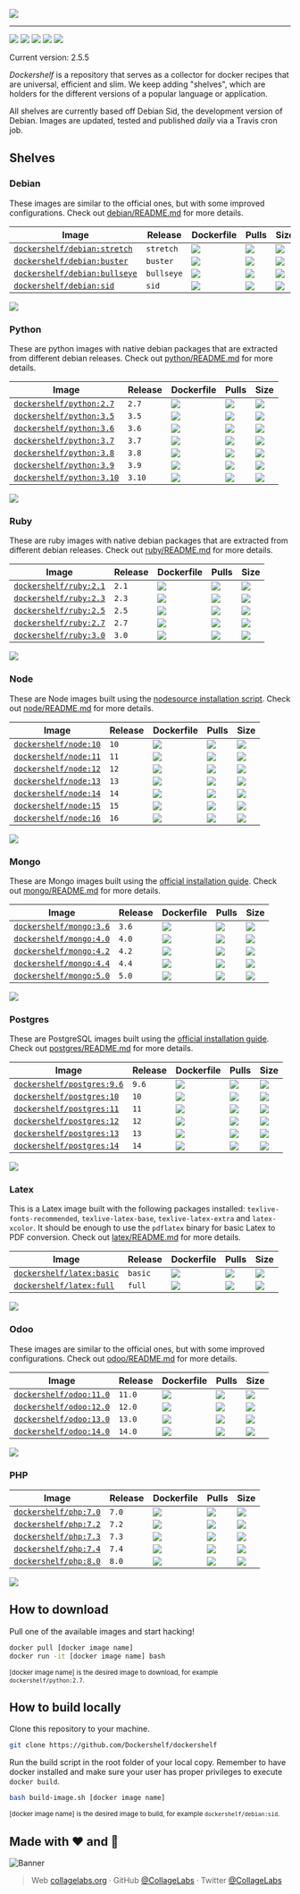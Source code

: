 ![](https://rawcdn.githack.com/Dockershelf/dockershelf/91d2963fe6771cf92350fd81b27572370381b074/images/banner.svg)

---

[![](https://img.shields.io/github/release/Dockershelf/dockershelf.svg)](https://github.com/Dockershelf/dockershelf/releases) [![](https://img.shields.io/travis/Dockershelf/dockershelf.svg)](https://travis-ci.org/Dockershelf/dockershelf) [![](https://img.shields.io/github/issues-raw/Dockershelf/dockershelf/in%20progress.svg?label=in%20progress)](https://github.com/Dockershelf/dockershelf/issues?q=is%3Aissue+is%3Aopen+label%3A%22in+progress%22) [![](https://badges.gitter.im/Dockershelf/dockershelf.svg)](https://gitter.im/Dockershelf/dockershelf) [![](https://cla-assistant.io/readme/badge/Dockershelf/dockershelf)](https://cla-assistant.io/Dockershelf/dockershelf)

Current version: 2.5.5

*Dockershelf* is a repository that serves as a collector for docker recipes that are universal, efficient and slim. We keep adding "shelves", which are holders for the different versions of a popular language or application.

All shelves are currently based off Debian Sid, the development version of Debian. Images are updated, tested and published *daily* via a Travis cron job.

## Shelves

### Debian

These images are similar to the official ones, but with some improved configurations. Check out [debian/README.md](https://github.com/Dockershelf/dockershelf/blob/master/debian/README.md) for more details.

|Image  |Release  |Dockerfile  |Pulls   |Size  |
|-------|---------|------------|--------|------|
|[`dockershelf/debian:stretch`](https://hub.docker.com/r/dockershelf/debian)|`stretch`|[![](https://img.shields.io/badge/-debian%2Fstretch%2FDockerfile-blue.svg?colorA=22313f&colorB=4a637b&cacheSeconds=900&logo=docker)](https://github.com/Dockershelf/dockershelf/blob/master/debian/stretch/Dockerfile)|[![](https://img.shields.io/docker/pulls/dockershelf/debian?colorA=22313f&colorB=4a637b&cacheSeconds=900)](https://hub.docker.com/r/dockershelf/debian)|[![](https://img.shields.io/docker/image-size/dockershelf/debian/stretch.svg?colorA=22313f&colorB=4a637b&cacheSeconds=900)](https://hub.docker.com/r/dockershelf/debian)|
|[`dockershelf/debian:buster`](https://hub.docker.com/r/dockershelf/debian)|`buster`|[![](https://img.shields.io/badge/-debian%2Fbuster%2FDockerfile-blue.svg?colorA=22313f&colorB=4a637b&cacheSeconds=900&logo=docker)](https://github.com/Dockershelf/dockershelf/blob/master/debian/buster/Dockerfile)|[![](https://img.shields.io/docker/pulls/dockershelf/debian?colorA=22313f&colorB=4a637b&cacheSeconds=900)](https://hub.docker.com/r/dockershelf/debian)|[![](https://img.shields.io/docker/image-size/dockershelf/debian/buster.svg?colorA=22313f&colorB=4a637b&cacheSeconds=900)](https://hub.docker.com/r/dockershelf/debian)|
|[`dockershelf/debian:bullseye`](https://hub.docker.com/r/dockershelf/debian)|`bullseye`|[![](https://img.shields.io/badge/-debian%2Fbullseye%2FDockerfile-blue.svg?colorA=22313f&colorB=4a637b&cacheSeconds=900&logo=docker)](https://github.com/Dockershelf/dockershelf/blob/master/debian/bullseye/Dockerfile)|[![](https://img.shields.io/docker/pulls/dockershelf/debian?colorA=22313f&colorB=4a637b&cacheSeconds=900)](https://hub.docker.com/r/dockershelf/debian)|[![](https://img.shields.io/docker/image-size/dockershelf/debian/bullseye.svg?colorA=22313f&colorB=4a637b&cacheSeconds=900)](https://hub.docker.com/r/dockershelf/debian)|
|[`dockershelf/debian:sid`](https://hub.docker.com/r/dockershelf/debian)|`sid`|[![](https://img.shields.io/badge/-debian%2Fsid%2FDockerfile-blue.svg?colorA=22313f&colorB=4a637b&cacheSeconds=900&logo=docker)](https://github.com/Dockershelf/dockershelf/blob/master/debian/sid/Dockerfile)|[![](https://img.shields.io/docker/pulls/dockershelf/debian?colorA=22313f&colorB=4a637b&cacheSeconds=900)](https://hub.docker.com/r/dockershelf/debian)|[![](https://img.shields.io/docker/image-size/dockershelf/debian/sid.svg?colorA=22313f&colorB=4a637b&cacheSeconds=900)](https://hub.docker.com/r/dockershelf/debian)|

![](https://rawcdn.githack.com/Dockershelf/dockershelf/91d2963fe6771cf92350fd81b27572370381b074/images/table.svg)

### Python

These are python images with native debian packages that are extracted from different debian releases. Check out [python/README.md](https://github.com/Dockershelf/dockershelf/blob/master/python/README.md) for more details.

|Image  |Release  |Dockerfile  |Pulls   |Size  |
|-------|---------|------------|--------|------|
|[`dockershelf/python:2.7`](https://hub.docker.com/r/dockershelf/python)|`2.7`|[![](https://img.shields.io/badge/-python%2F2.7%2FDockerfile-blue.svg?colorA=22313f&colorB=4a637b&cacheSeconds=900&logo=docker)](https://github.com/Dockershelf/dockershelf/blob/master/python/2.7/Dockerfile)|[![](https://img.shields.io/docker/pulls/dockershelf/python?colorA=22313f&colorB=4a637b&cacheSeconds=900)](https://hub.docker.com/r/dockershelf/python)|[![](https://img.shields.io/docker/image-size/dockershelf/python/2.7.svg?colorA=22313f&colorB=4a637b&cacheSeconds=900)](https://hub.docker.com/r/dockershelf/python)|
|[`dockershelf/python:3.5`](https://hub.docker.com/r/dockershelf/python)|`3.5`|[![](https://img.shields.io/badge/-python%2F3.5%2FDockerfile-blue.svg?colorA=22313f&colorB=4a637b&cacheSeconds=900&logo=docker)](https://github.com/Dockershelf/dockershelf/blob/master/python/3.5/Dockerfile)|[![](https://img.shields.io/docker/pulls/dockershelf/python?colorA=22313f&colorB=4a637b&cacheSeconds=900)](https://hub.docker.com/r/dockershelf/python)|[![](https://img.shields.io/docker/image-size/dockershelf/python/3.5.svg?colorA=22313f&colorB=4a637b&cacheSeconds=900)](https://hub.docker.com/r/dockershelf/python)|
|[`dockershelf/python:3.6`](https://hub.docker.com/r/dockershelf/python)|`3.6`|[![](https://img.shields.io/badge/-python%2F3.6%2FDockerfile-blue.svg?colorA=22313f&colorB=4a637b&cacheSeconds=900&logo=docker)](https://github.com/Dockershelf/dockershelf/blob/master/python/3.6/Dockerfile)|[![](https://img.shields.io/docker/pulls/dockershelf/python?colorA=22313f&colorB=4a637b&cacheSeconds=900)](https://hub.docker.com/r/dockershelf/python)|[![](https://img.shields.io/docker/image-size/dockershelf/python/3.6.svg?colorA=22313f&colorB=4a637b&cacheSeconds=900)](https://hub.docker.com/r/dockershelf/python)|
|[`dockershelf/python:3.7`](https://hub.docker.com/r/dockershelf/python)|`3.7`|[![](https://img.shields.io/badge/-python%2F3.7%2FDockerfile-blue.svg?colorA=22313f&colorB=4a637b&cacheSeconds=900&logo=docker)](https://github.com/Dockershelf/dockershelf/blob/master/python/3.7/Dockerfile)|[![](https://img.shields.io/docker/pulls/dockershelf/python?colorA=22313f&colorB=4a637b&cacheSeconds=900)](https://hub.docker.com/r/dockershelf/python)|[![](https://img.shields.io/docker/image-size/dockershelf/python/3.7.svg?colorA=22313f&colorB=4a637b&cacheSeconds=900)](https://hub.docker.com/r/dockershelf/python)|
|[`dockershelf/python:3.8`](https://hub.docker.com/r/dockershelf/python)|`3.8`|[![](https://img.shields.io/badge/-python%2F3.8%2FDockerfile-blue.svg?colorA=22313f&colorB=4a637b&cacheSeconds=900&logo=docker)](https://github.com/Dockershelf/dockershelf/blob/master/python/3.8/Dockerfile)|[![](https://img.shields.io/docker/pulls/dockershelf/python?colorA=22313f&colorB=4a637b&cacheSeconds=900)](https://hub.docker.com/r/dockershelf/python)|[![](https://img.shields.io/docker/image-size/dockershelf/python/3.8.svg?colorA=22313f&colorB=4a637b&cacheSeconds=900)](https://hub.docker.com/r/dockershelf/python)|
|[`dockershelf/python:3.9`](https://hub.docker.com/r/dockershelf/python)|`3.9`|[![](https://img.shields.io/badge/-python%2F3.9%2FDockerfile-blue.svg?colorA=22313f&colorB=4a637b&cacheSeconds=900&logo=docker)](https://github.com/Dockershelf/dockershelf/blob/master/python/3.9/Dockerfile)|[![](https://img.shields.io/docker/pulls/dockershelf/python?colorA=22313f&colorB=4a637b&cacheSeconds=900)](https://hub.docker.com/r/dockershelf/python)|[![](https://img.shields.io/docker/image-size/dockershelf/python/3.9.svg?colorA=22313f&colorB=4a637b&cacheSeconds=900)](https://hub.docker.com/r/dockershelf/python)|
|[`dockershelf/python:3.10`](https://hub.docker.com/r/dockershelf/python)|`3.10`|[![](https://img.shields.io/badge/-python%2F3.10%2FDockerfile-blue.svg?colorA=22313f&colorB=4a637b&cacheSeconds=900&logo=docker)](https://github.com/Dockershelf/dockershelf/blob/master/python/3.10/Dockerfile)|[![](https://img.shields.io/docker/pulls/dockershelf/python?colorA=22313f&colorB=4a637b&cacheSeconds=900)](https://hub.docker.com/r/dockershelf/python)|[![](https://img.shields.io/docker/image-size/dockershelf/python/3.10.svg?colorA=22313f&colorB=4a637b&cacheSeconds=900)](https://hub.docker.com/r/dockershelf/python)|

![](https://rawcdn.githack.com/Dockershelf/dockershelf/91d2963fe6771cf92350fd81b27572370381b074/images/table.svg)

### Ruby

These are ruby images with native debian packages that are extracted from different debian releases. Check out [ruby/README.md](https://github.com/Dockershelf/dockershelf/blob/master/ruby/README.md) for more details.

|Image  |Release  |Dockerfile  |Pulls   |Size  |
|-------|---------|------------|--------|------|
|[`dockershelf/ruby:2.1`](https://hub.docker.com/r/dockershelf/ruby)|`2.1`|[![](https://img.shields.io/badge/-ruby%2F2.1%2FDockerfile-blue.svg?colorA=22313f&colorB=4a637b&cacheSeconds=900&logo=docker)](https://github.com/Dockershelf/dockershelf/blob/master/ruby/2.1/Dockerfile)|[![](https://img.shields.io/docker/pulls/dockershelf/ruby?colorA=22313f&colorB=4a637b&cacheSeconds=900)](https://hub.docker.com/r/dockershelf/ruby)|[![](https://img.shields.io/docker/image-size/dockershelf/ruby/2.1.svg?colorA=22313f&colorB=4a637b&cacheSeconds=900)](https://hub.docker.com/r/dockershelf/ruby)|
|[`dockershelf/ruby:2.3`](https://hub.docker.com/r/dockershelf/ruby)|`2.3`|[![](https://img.shields.io/badge/-ruby%2F2.3%2FDockerfile-blue.svg?colorA=22313f&colorB=4a637b&cacheSeconds=900&logo=docker)](https://github.com/Dockershelf/dockershelf/blob/master/ruby/2.3/Dockerfile)|[![](https://img.shields.io/docker/pulls/dockershelf/ruby?colorA=22313f&colorB=4a637b&cacheSeconds=900)](https://hub.docker.com/r/dockershelf/ruby)|[![](https://img.shields.io/docker/image-size/dockershelf/ruby/2.3.svg?colorA=22313f&colorB=4a637b&cacheSeconds=900)](https://hub.docker.com/r/dockershelf/ruby)|
|[`dockershelf/ruby:2.5`](https://hub.docker.com/r/dockershelf/ruby)|`2.5`|[![](https://img.shields.io/badge/-ruby%2F2.5%2FDockerfile-blue.svg?colorA=22313f&colorB=4a637b&cacheSeconds=900&logo=docker)](https://github.com/Dockershelf/dockershelf/blob/master/ruby/2.5/Dockerfile)|[![](https://img.shields.io/docker/pulls/dockershelf/ruby?colorA=22313f&colorB=4a637b&cacheSeconds=900)](https://hub.docker.com/r/dockershelf/ruby)|[![](https://img.shields.io/docker/image-size/dockershelf/ruby/2.5.svg?colorA=22313f&colorB=4a637b&cacheSeconds=900)](https://hub.docker.com/r/dockershelf/ruby)|
|[`dockershelf/ruby:2.7`](https://hub.docker.com/r/dockershelf/ruby)|`2.7`|[![](https://img.shields.io/badge/-ruby%2F2.7%2FDockerfile-blue.svg?colorA=22313f&colorB=4a637b&cacheSeconds=900&logo=docker)](https://github.com/Dockershelf/dockershelf/blob/master/ruby/2.7/Dockerfile)|[![](https://img.shields.io/docker/pulls/dockershelf/ruby?colorA=22313f&colorB=4a637b&cacheSeconds=900)](https://hub.docker.com/r/dockershelf/ruby)|[![](https://img.shields.io/docker/image-size/dockershelf/ruby/2.7.svg?colorA=22313f&colorB=4a637b&cacheSeconds=900)](https://hub.docker.com/r/dockershelf/ruby)|
|[`dockershelf/ruby:3.0`](https://hub.docker.com/r/dockershelf/ruby)|`3.0`|[![](https://img.shields.io/badge/-ruby%2F3.0%2FDockerfile-blue.svg?colorA=22313f&colorB=4a637b&cacheSeconds=900&logo=docker)](https://github.com/Dockershelf/dockershelf/blob/master/ruby/3.0/Dockerfile)|[![](https://img.shields.io/docker/pulls/dockershelf/ruby?colorA=22313f&colorB=4a637b&cacheSeconds=900)](https://hub.docker.com/r/dockershelf/ruby)|[![](https://img.shields.io/docker/image-size/dockershelf/ruby/3.0.svg?colorA=22313f&colorB=4a637b&cacheSeconds=900)](https://hub.docker.com/r/dockershelf/ruby)|

![](https://rawcdn.githack.com/Dockershelf/dockershelf/91d2963fe6771cf92350fd81b27572370381b074/images/table.svg)

### Node

These are Node images built using the [nodesource installation script](https://nodejs.org/en/download/package-manager/#debian-and-ubuntu-based-linux-distributions). Check out [node/README.md](https://github.com/Dockershelf/dockershelf/blob/master/node/README.md) for more details.

|Image  |Release  |Dockerfile  |Pulls   |Size  |
|-------|---------|------------|--------|------|
|[`dockershelf/node:10`](https://hub.docker.com/r/dockershelf/node)|`10`|[![](https://img.shields.io/badge/-node%2F10%2FDockerfile-blue.svg?colorA=22313f&colorB=4a637b&cacheSeconds=900&logo=docker)](https://github.com/Dockershelf/dockershelf/blob/master/node/10/Dockerfile)|[![](https://img.shields.io/docker/pulls/dockershelf/node?colorA=22313f&colorB=4a637b&cacheSeconds=900)](https://hub.docker.com/r/dockershelf/node)|[![](https://img.shields.io/docker/image-size/dockershelf/node/10.svg?colorA=22313f&colorB=4a637b&cacheSeconds=900)](https://hub.docker.com/r/dockershelf/node)|
|[`dockershelf/node:11`](https://hub.docker.com/r/dockershelf/node)|`11`|[![](https://img.shields.io/badge/-node%2F11%2FDockerfile-blue.svg?colorA=22313f&colorB=4a637b&cacheSeconds=900&logo=docker)](https://github.com/Dockershelf/dockershelf/blob/master/node/11/Dockerfile)|[![](https://img.shields.io/docker/pulls/dockershelf/node?colorA=22313f&colorB=4a637b&cacheSeconds=900)](https://hub.docker.com/r/dockershelf/node)|[![](https://img.shields.io/docker/image-size/dockershelf/node/11.svg?colorA=22313f&colorB=4a637b&cacheSeconds=900)](https://hub.docker.com/r/dockershelf/node)|
|[`dockershelf/node:12`](https://hub.docker.com/r/dockershelf/node)|`12`|[![](https://img.shields.io/badge/-node%2F12%2FDockerfile-blue.svg?colorA=22313f&colorB=4a637b&cacheSeconds=900&logo=docker)](https://github.com/Dockershelf/dockershelf/blob/master/node/12/Dockerfile)|[![](https://img.shields.io/docker/pulls/dockershelf/node?colorA=22313f&colorB=4a637b&cacheSeconds=900)](https://hub.docker.com/r/dockershelf/node)|[![](https://img.shields.io/docker/image-size/dockershelf/node/12.svg?colorA=22313f&colorB=4a637b&cacheSeconds=900)](https://hub.docker.com/r/dockershelf/node)|
|[`dockershelf/node:13`](https://hub.docker.com/r/dockershelf/node)|`13`|[![](https://img.shields.io/badge/-node%2F13%2FDockerfile-blue.svg?colorA=22313f&colorB=4a637b&cacheSeconds=900&logo=docker)](https://github.com/Dockershelf/dockershelf/blob/master/node/13/Dockerfile)|[![](https://img.shields.io/docker/pulls/dockershelf/node?colorA=22313f&colorB=4a637b&cacheSeconds=900)](https://hub.docker.com/r/dockershelf/node)|[![](https://img.shields.io/docker/image-size/dockershelf/node/13.svg?colorA=22313f&colorB=4a637b&cacheSeconds=900)](https://hub.docker.com/r/dockershelf/node)|
|[`dockershelf/node:14`](https://hub.docker.com/r/dockershelf/node)|`14`|[![](https://img.shields.io/badge/-node%2F14%2FDockerfile-blue.svg?colorA=22313f&colorB=4a637b&cacheSeconds=900&logo=docker)](https://github.com/Dockershelf/dockershelf/blob/master/node/14/Dockerfile)|[![](https://img.shields.io/docker/pulls/dockershelf/node?colorA=22313f&colorB=4a637b&cacheSeconds=900)](https://hub.docker.com/r/dockershelf/node)|[![](https://img.shields.io/docker/image-size/dockershelf/node/14.svg?colorA=22313f&colorB=4a637b&cacheSeconds=900)](https://hub.docker.com/r/dockershelf/node)|
|[`dockershelf/node:15`](https://hub.docker.com/r/dockershelf/node)|`15`|[![](https://img.shields.io/badge/-node%2F15%2FDockerfile-blue.svg?colorA=22313f&colorB=4a637b&cacheSeconds=900&logo=docker)](https://github.com/Dockershelf/dockershelf/blob/master/node/15/Dockerfile)|[![](https://img.shields.io/docker/pulls/dockershelf/node?colorA=22313f&colorB=4a637b&cacheSeconds=900)](https://hub.docker.com/r/dockershelf/node)|[![](https://img.shields.io/docker/image-size/dockershelf/node/15.svg?colorA=22313f&colorB=4a637b&cacheSeconds=900)](https://hub.docker.com/r/dockershelf/node)|
|[`dockershelf/node:16`](https://hub.docker.com/r/dockershelf/node)|`16`|[![](https://img.shields.io/badge/-node%2F16%2FDockerfile-blue.svg?colorA=22313f&colorB=4a637b&cacheSeconds=900&logo=docker)](https://github.com/Dockershelf/dockershelf/blob/master/node/16/Dockerfile)|[![](https://img.shields.io/docker/pulls/dockershelf/node?colorA=22313f&colorB=4a637b&cacheSeconds=900)](https://hub.docker.com/r/dockershelf/node)|[![](https://img.shields.io/docker/image-size/dockershelf/node/16.svg?colorA=22313f&colorB=4a637b&cacheSeconds=900)](https://hub.docker.com/r/dockershelf/node)|

![](https://rawcdn.githack.com/Dockershelf/dockershelf/91d2963fe6771cf92350fd81b27572370381b074/images/table.svg)

### Mongo

These are Mongo images built using the [official installation guide](https://docs.mongodb.com/manual/tutorial/install-mongodb-on-debian/). Check out [mongo/README.md](https://github.com/Dockershelf/dockershelf/blob/master/mongo/README.md) for more details.

|Image  |Release  |Dockerfile  |Pulls   |Size  |
|-------|---------|------------|--------|------|
|[`dockershelf/mongo:3.6`](https://hub.docker.com/r/dockershelf/mongo)|`3.6`|[![](https://img.shields.io/badge/-mongo%2F3.6%2FDockerfile-blue.svg?colorA=22313f&colorB=4a637b&cacheSeconds=900&logo=docker)](https://github.com/Dockershelf/dockershelf/blob/master/mongo/3.6/Dockerfile)|[![](https://img.shields.io/docker/pulls/dockershelf/mongo?colorA=22313f&colorB=4a637b&cacheSeconds=900)](https://hub.docker.com/r/dockershelf/mongo)|[![](https://img.shields.io/docker/image-size/dockershelf/mongo/3.6.svg?colorA=22313f&colorB=4a637b&cacheSeconds=900)](https://hub.docker.com/r/dockershelf/mongo)|
|[`dockershelf/mongo:4.0`](https://hub.docker.com/r/dockershelf/mongo)|`4.0`|[![](https://img.shields.io/badge/-mongo%2F4.0%2FDockerfile-blue.svg?colorA=22313f&colorB=4a637b&cacheSeconds=900&logo=docker)](https://github.com/Dockershelf/dockershelf/blob/master/mongo/4.0/Dockerfile)|[![](https://img.shields.io/docker/pulls/dockershelf/mongo?colorA=22313f&colorB=4a637b&cacheSeconds=900)](https://hub.docker.com/r/dockershelf/mongo)|[![](https://img.shields.io/docker/image-size/dockershelf/mongo/4.0.svg?colorA=22313f&colorB=4a637b&cacheSeconds=900)](https://hub.docker.com/r/dockershelf/mongo)|
|[`dockershelf/mongo:4.2`](https://hub.docker.com/r/dockershelf/mongo)|`4.2`|[![](https://img.shields.io/badge/-mongo%2F4.2%2FDockerfile-blue.svg?colorA=22313f&colorB=4a637b&cacheSeconds=900&logo=docker)](https://github.com/Dockershelf/dockershelf/blob/master/mongo/4.2/Dockerfile)|[![](https://img.shields.io/docker/pulls/dockershelf/mongo?colorA=22313f&colorB=4a637b&cacheSeconds=900)](https://hub.docker.com/r/dockershelf/mongo)|[![](https://img.shields.io/docker/image-size/dockershelf/mongo/4.2.svg?colorA=22313f&colorB=4a637b&cacheSeconds=900)](https://hub.docker.com/r/dockershelf/mongo)|
|[`dockershelf/mongo:4.4`](https://hub.docker.com/r/dockershelf/mongo)|`4.4`|[![](https://img.shields.io/badge/-mongo%2F4.4%2FDockerfile-blue.svg?colorA=22313f&colorB=4a637b&cacheSeconds=900&logo=docker)](https://github.com/Dockershelf/dockershelf/blob/master/mongo/4.4/Dockerfile)|[![](https://img.shields.io/docker/pulls/dockershelf/mongo?colorA=22313f&colorB=4a637b&cacheSeconds=900)](https://hub.docker.com/r/dockershelf/mongo)|[![](https://img.shields.io/docker/image-size/dockershelf/mongo/4.4.svg?colorA=22313f&colorB=4a637b&cacheSeconds=900)](https://hub.docker.com/r/dockershelf/mongo)|
|[`dockershelf/mongo:5.0`](https://hub.docker.com/r/dockershelf/mongo)|`5.0`|[![](https://img.shields.io/badge/-mongo%2F5.0%2FDockerfile-blue.svg?colorA=22313f&colorB=4a637b&cacheSeconds=900&logo=docker)](https://github.com/Dockershelf/dockershelf/blob/master/mongo/5.0/Dockerfile)|[![](https://img.shields.io/docker/pulls/dockershelf/mongo?colorA=22313f&colorB=4a637b&cacheSeconds=900)](https://hub.docker.com/r/dockershelf/mongo)|[![](https://img.shields.io/docker/image-size/dockershelf/mongo/5.0.svg?colorA=22313f&colorB=4a637b&cacheSeconds=900)](https://hub.docker.com/r/dockershelf/mongo)|

![](https://rawcdn.githack.com/Dockershelf/dockershelf/91d2963fe6771cf92350fd81b27572370381b074/images/table.svg)

### Postgres

These are PostgreSQL images built using the [official installation guide](https://www.postgresql.org/download/linux/debian/). Check out [postgres/README.md](https://github.com/Dockershelf/dockershelf/blob/master/postgres/README.md) for more details.

|Image  |Release  |Dockerfile  |Pulls   |Size  |
|-------|---------|------------|--------|------|
|[`dockershelf/postgres:9.6`](https://hub.docker.com/r/dockershelf/postgres)|`9.6`|[![](https://img.shields.io/badge/-postgres%2F9.6%2FDockerfile-blue.svg?colorA=22313f&colorB=4a637b&cacheSeconds=900&logo=docker)](https://github.com/Dockershelf/dockershelf/blob/master/postgres/9.6/Dockerfile)|[![](https://img.shields.io/docker/pulls/dockershelf/postgres?colorA=22313f&colorB=4a637b&cacheSeconds=900)](https://hub.docker.com/r/dockershelf/postgres)|[![](https://img.shields.io/docker/image-size/dockershelf/postgres/9.6.svg?colorA=22313f&colorB=4a637b&cacheSeconds=900)](https://hub.docker.com/r/dockershelf/postgres)|
|[`dockershelf/postgres:10`](https://hub.docker.com/r/dockershelf/postgres)|`10`|[![](https://img.shields.io/badge/-postgres%2F10%2FDockerfile-blue.svg?colorA=22313f&colorB=4a637b&cacheSeconds=900&logo=docker)](https://github.com/Dockershelf/dockershelf/blob/master/postgres/10/Dockerfile)|[![](https://img.shields.io/docker/pulls/dockershelf/postgres?colorA=22313f&colorB=4a637b&cacheSeconds=900)](https://hub.docker.com/r/dockershelf/postgres)|[![](https://img.shields.io/docker/image-size/dockershelf/postgres/10.svg?colorA=22313f&colorB=4a637b&cacheSeconds=900)](https://hub.docker.com/r/dockershelf/postgres)|
|[`dockershelf/postgres:11`](https://hub.docker.com/r/dockershelf/postgres)|`11`|[![](https://img.shields.io/badge/-postgres%2F11%2FDockerfile-blue.svg?colorA=22313f&colorB=4a637b&cacheSeconds=900&logo=docker)](https://github.com/Dockershelf/dockershelf/blob/master/postgres/11/Dockerfile)|[![](https://img.shields.io/docker/pulls/dockershelf/postgres?colorA=22313f&colorB=4a637b&cacheSeconds=900)](https://hub.docker.com/r/dockershelf/postgres)|[![](https://img.shields.io/docker/image-size/dockershelf/postgres/11.svg?colorA=22313f&colorB=4a637b&cacheSeconds=900)](https://hub.docker.com/r/dockershelf/postgres)|
|[`dockershelf/postgres:12`](https://hub.docker.com/r/dockershelf/postgres)|`12`|[![](https://img.shields.io/badge/-postgres%2F12%2FDockerfile-blue.svg?colorA=22313f&colorB=4a637b&cacheSeconds=900&logo=docker)](https://github.com/Dockershelf/dockershelf/blob/master/postgres/12/Dockerfile)|[![](https://img.shields.io/docker/pulls/dockershelf/postgres?colorA=22313f&colorB=4a637b&cacheSeconds=900)](https://hub.docker.com/r/dockershelf/postgres)|[![](https://img.shields.io/docker/image-size/dockershelf/postgres/12.svg?colorA=22313f&colorB=4a637b&cacheSeconds=900)](https://hub.docker.com/r/dockershelf/postgres)|
|[`dockershelf/postgres:13`](https://hub.docker.com/r/dockershelf/postgres)|`13`|[![](https://img.shields.io/badge/-postgres%2F13%2FDockerfile-blue.svg?colorA=22313f&colorB=4a637b&cacheSeconds=900&logo=docker)](https://github.com/Dockershelf/dockershelf/blob/master/postgres/13/Dockerfile)|[![](https://img.shields.io/docker/pulls/dockershelf/postgres?colorA=22313f&colorB=4a637b&cacheSeconds=900)](https://hub.docker.com/r/dockershelf/postgres)|[![](https://img.shields.io/docker/image-size/dockershelf/postgres/13.svg?colorA=22313f&colorB=4a637b&cacheSeconds=900)](https://hub.docker.com/r/dockershelf/postgres)|
|[`dockershelf/postgres:14`](https://hub.docker.com/r/dockershelf/postgres)|`14`|[![](https://img.shields.io/badge/-postgres%2F14%2FDockerfile-blue.svg?colorA=22313f&colorB=4a637b&cacheSeconds=900&logo=docker)](https://github.com/Dockershelf/dockershelf/blob/master/postgres/14/Dockerfile)|[![](https://img.shields.io/docker/pulls/dockershelf/postgres?colorA=22313f&colorB=4a637b&cacheSeconds=900)](https://hub.docker.com/r/dockershelf/postgres)|[![](https://img.shields.io/docker/image-size/dockershelf/postgres/14.svg?colorA=22313f&colorB=4a637b&cacheSeconds=900)](https://hub.docker.com/r/dockershelf/postgres)|

![](https://rawcdn.githack.com/Dockershelf/dockershelf/91d2963fe6771cf92350fd81b27572370381b074/images/table.svg)

### Latex

This is a Latex image built with the following packages installed: `texlive-fonts-recommended`, `texlive-latex-base`, `texlive-latex-extra` and `latex-xcolor`. It should be enough to use the `pdflatex` binary for basic Latex to PDF conversion. Check out [latex/README.md](https://github.com/Dockershelf/dockershelf/blob/master/latex/README.md) for more details.

|Image  |Release  |Dockerfile  |Pulls   |Size  |
|-------|---------|------------|--------|------|
|[`dockershelf/latex:basic`](https://hub.docker.com/r/dockershelf/latex)|`basic`|[![](https://img.shields.io/badge/-latex%2Fbasic%2FDockerfile-blue.svg?colorA=22313f&colorB=4a637b&cacheSeconds=900&logo=docker)](https://github.com/Dockershelf/dockershelf/blob/master/latex/basic/Dockerfile)|[![](https://img.shields.io/docker/pulls/dockershelf/latex?colorA=22313f&colorB=4a637b&cacheSeconds=900)](https://hub.docker.com/r/dockershelf/latex)|[![](https://img.shields.io/docker/image-size/dockershelf/latex/basic.svg?colorA=22313f&colorB=4a637b&cacheSeconds=900)](https://hub.docker.com/r/dockershelf/latex)|
|[`dockershelf/latex:full`](https://hub.docker.com/r/dockershelf/latex)|`full`|[![](https://img.shields.io/badge/-latex%2Ffull%2FDockerfile-blue.svg?colorA=22313f&colorB=4a637b&cacheSeconds=900&logo=docker)](https://github.com/Dockershelf/dockershelf/blob/master/latex/full/Dockerfile)|[![](https://img.shields.io/docker/pulls/dockershelf/latex?colorA=22313f&colorB=4a637b&cacheSeconds=900)](https://hub.docker.com/r/dockershelf/latex)|[![](https://img.shields.io/docker/image-size/dockershelf/latex/full.svg?colorA=22313f&colorB=4a637b&cacheSeconds=900)](https://hub.docker.com/r/dockershelf/latex)|

![](https://rawcdn.githack.com/Dockershelf/dockershelf/91d2963fe6771cf92350fd81b27572370381b074/images/table.svg)

### Odoo

These images are similar to the official ones, but with some improved configurations. Check out [odoo/README.md](https://github.com/Dockershelf/dockershelf/blob/master/odoo/README.md) for more details.

|Image  |Release  |Dockerfile  |Pulls   |Size  |
|-------|---------|------------|--------|------|
|[`dockershelf/odoo:11.0`](https://hub.docker.com/r/dockershelf/odoo)|`11.0`|[![](https://img.shields.io/badge/-odoo%2F11.0%2FDockerfile-blue.svg?colorA=22313f&colorB=4a637b&cacheSeconds=900&logo=docker)](https://github.com/Dockershelf/dockershelf/blob/master/odoo/11.0/Dockerfile)|[![](https://img.shields.io/docker/pulls/dockershelf/odoo?colorA=22313f&colorB=4a637b&cacheSeconds=900)](https://hub.docker.com/r/dockershelf/odoo)|[![](https://img.shields.io/docker/image-size/dockershelf/odoo/11.0.svg?colorA=22313f&colorB=4a637b&cacheSeconds=900)](https://hub.docker.com/r/dockershelf/odoo)|
|[`dockershelf/odoo:12.0`](https://hub.docker.com/r/dockershelf/odoo)|`12.0`|[![](https://img.shields.io/badge/-odoo%2F12.0%2FDockerfile-blue.svg?colorA=22313f&colorB=4a637b&cacheSeconds=900&logo=docker)](https://github.com/Dockershelf/dockershelf/blob/master/odoo/12.0/Dockerfile)|[![](https://img.shields.io/docker/pulls/dockershelf/odoo?colorA=22313f&colorB=4a637b&cacheSeconds=900)](https://hub.docker.com/r/dockershelf/odoo)|[![](https://img.shields.io/docker/image-size/dockershelf/odoo/12.0.svg?colorA=22313f&colorB=4a637b&cacheSeconds=900)](https://hub.docker.com/r/dockershelf/odoo)|
|[`dockershelf/odoo:13.0`](https://hub.docker.com/r/dockershelf/odoo)|`13.0`|[![](https://img.shields.io/badge/-odoo%2F13.0%2FDockerfile-blue.svg?colorA=22313f&colorB=4a637b&cacheSeconds=900&logo=docker)](https://github.com/Dockershelf/dockershelf/blob/master/odoo/13.0/Dockerfile)|[![](https://img.shields.io/docker/pulls/dockershelf/odoo?colorA=22313f&colorB=4a637b&cacheSeconds=900)](https://hub.docker.com/r/dockershelf/odoo)|[![](https://img.shields.io/docker/image-size/dockershelf/odoo/13.0.svg?colorA=22313f&colorB=4a637b&cacheSeconds=900)](https://hub.docker.com/r/dockershelf/odoo)|
|[`dockershelf/odoo:14.0`](https://hub.docker.com/r/dockershelf/odoo)|`14.0`|[![](https://img.shields.io/badge/-odoo%2F14.0%2FDockerfile-blue.svg?colorA=22313f&colorB=4a637b&cacheSeconds=900&logo=docker)](https://github.com/Dockershelf/dockershelf/blob/master/odoo/14.0/Dockerfile)|[![](https://img.shields.io/docker/pulls/dockershelf/odoo?colorA=22313f&colorB=4a637b&cacheSeconds=900)](https://hub.docker.com/r/dockershelf/odoo)|[![](https://img.shields.io/docker/image-size/dockershelf/odoo/14.0.svg?colorA=22313f&colorB=4a637b&cacheSeconds=900)](https://hub.docker.com/r/dockershelf/odoo)|

![](https://rawcdn.githack.com/Dockershelf/dockershelf/91d2963fe6771cf92350fd81b27572370381b074/images/table.svg)

### PHP


|Image  |Release  |Dockerfile  |Pulls   |Size  |
|-------|---------|------------|--------|------|
|[`dockershelf/php:7.0`](https://hub.docker.com/r/dockershelf/php)|`7.0`|[![](https://img.shields.io/badge/-php%2F7.0%2FDockerfile-blue.svg?colorA=22313f&colorB=4a637b&cacheSeconds=900&logo=docker)](https://github.com/Dockershelf/dockershelf/blob/master/php/7.0/Dockerfile)|[![](https://img.shields.io/docker/pulls/dockershelf/php?colorA=22313f&colorB=4a637b&cacheSeconds=900)](https://hub.docker.com/r/dockershelf/php)|[![](https://img.shields.io/docker/image-size/dockershelf/php/7.0.svg?colorA=22313f&colorB=4a637b&cacheSeconds=900)](https://hub.docker.com/r/dockershelf/php)|
|[`dockershelf/php:7.2`](https://hub.docker.com/r/dockershelf/php)|`7.2`|[![](https://img.shields.io/badge/-php%2F7.2%2FDockerfile-blue.svg?colorA=22313f&colorB=4a637b&cacheSeconds=900&logo=docker)](https://github.com/Dockershelf/dockershelf/blob/master/php/7.2/Dockerfile)|[![](https://img.shields.io/docker/pulls/dockershelf/php?colorA=22313f&colorB=4a637b&cacheSeconds=900)](https://hub.docker.com/r/dockershelf/php)|[![](https://img.shields.io/docker/image-size/dockershelf/php/7.2.svg?colorA=22313f&colorB=4a637b&cacheSeconds=900)](https://hub.docker.com/r/dockershelf/php)|
|[`dockershelf/php:7.3`](https://hub.docker.com/r/dockershelf/php)|`7.3`|[![](https://img.shields.io/badge/-php%2F7.3%2FDockerfile-blue.svg?colorA=22313f&colorB=4a637b&cacheSeconds=900&logo=docker)](https://github.com/Dockershelf/dockershelf/blob/master/php/7.3/Dockerfile)|[![](https://img.shields.io/docker/pulls/dockershelf/php?colorA=22313f&colorB=4a637b&cacheSeconds=900)](https://hub.docker.com/r/dockershelf/php)|[![](https://img.shields.io/docker/image-size/dockershelf/php/7.3.svg?colorA=22313f&colorB=4a637b&cacheSeconds=900)](https://hub.docker.com/r/dockershelf/php)|
|[`dockershelf/php:7.4`](https://hub.docker.com/r/dockershelf/php)|`7.4`|[![](https://img.shields.io/badge/-php%2F7.4%2FDockerfile-blue.svg?colorA=22313f&colorB=4a637b&cacheSeconds=900&logo=docker)](https://github.com/Dockershelf/dockershelf/blob/master/php/7.4/Dockerfile)|[![](https://img.shields.io/docker/pulls/dockershelf/php?colorA=22313f&colorB=4a637b&cacheSeconds=900)](https://hub.docker.com/r/dockershelf/php)|[![](https://img.shields.io/docker/image-size/dockershelf/php/7.4.svg?colorA=22313f&colorB=4a637b&cacheSeconds=900)](https://hub.docker.com/r/dockershelf/php)|
|[`dockershelf/php:8.0`](https://hub.docker.com/r/dockershelf/php)|`8.0`|[![](https://img.shields.io/badge/-php%2F8.0%2FDockerfile-blue.svg?colorA=22313f&colorB=4a637b&cacheSeconds=900&logo=docker)](https://github.com/Dockershelf/dockershelf/blob/master/php/8.0/Dockerfile)|[![](https://img.shields.io/docker/pulls/dockershelf/php?colorA=22313f&colorB=4a637b&cacheSeconds=900)](https://hub.docker.com/r/dockershelf/php)|[![](https://img.shields.io/docker/image-size/dockershelf/php/8.0.svg?colorA=22313f&colorB=4a637b&cacheSeconds=900)](https://hub.docker.com/r/dockershelf/php)|

![](https://rawcdn.githack.com/Dockershelf/dockershelf/91d2963fe6771cf92350fd81b27572370381b074/images/table.svg)

## How to download

Pull one of the available images and start hacking!

```bash
docker pull [docker image name]
docker run -it [docker image name] bash
```
<sup>[docker image name] is the desired image to download, for example <code>dockershelf/python:2.7</code>.</sup>

## How to build locally

Clone this repository to your machine.

```bash
git clone https://github.com/Dockershelf/dockershelf
```

Run the build script in the root folder of your local copy. Remember to have docker installed and make sure your user has proper privileges to execute `docker build`.

```bash
bash build-image.sh [docker image name]
```

<sup>[docker image name] is the desired image to build, for example <code>dockershelf/debian:sid</code>.</sup>

## Made with :heart: and :hamburger:

![Banner](https://rawcdn.githack.com/Dockershelf/dockershelf/91d2963fe6771cf92350fd81b27572370381b074/images/promo-open-source.svg)

> Web [collagelabs.org](http://collagelabs.org/) · GitHub [@CollageLabs](https://github.com/CollageLabs) · Twitter [@CollageLabs](https://twitter.com/CollageLabs)